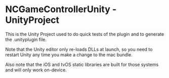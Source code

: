# NCGameControllerUnity - UnityProject
This is the Unity Project used to do quick tests of the plugin and to generate the .unityplugin file.

Note that the Unity editor only re-loads DLLs at launch, so you need to restart Unity any time you make a change to the mac bundle.

Also note that the iOS and tvOS static libraries are built for those systems and will only work on-device.

